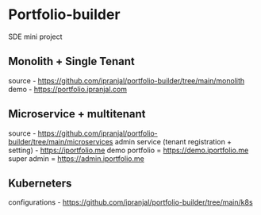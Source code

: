 # Portfolio-builder
 SDE mini project
 
## Monolith + Single Tenant
source - https://github.com/ipranjal/portfolio-builder/tree/main/monolith
demo - https://portfolio.ipranjal.com

## Microservice + multitenant
source - https://github.com/ipranjal/portfolio-builder/tree/main/microservices
admin service (tenant registration + setting) - https://iportfolio.me
demo portfolio = https://demo.iportfolio.me
super admin = https://admin.iportfolio.me

## Kuberneters
configurations - https://github.com/ipranjal/portfolio-builder/tree/main/k8s
 
